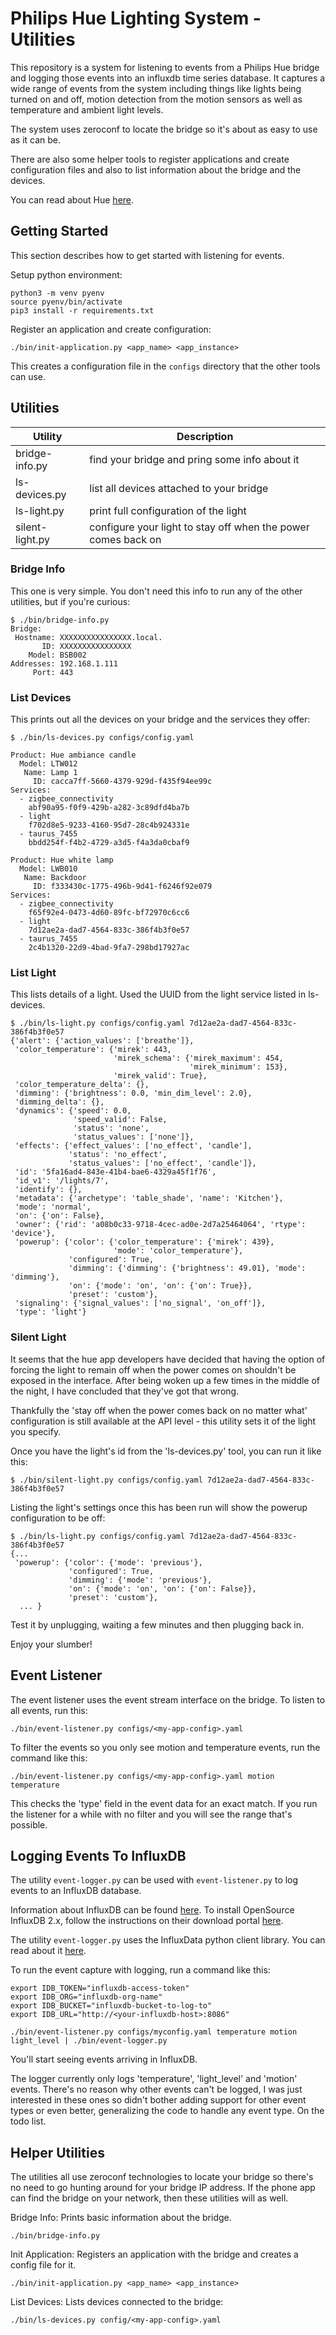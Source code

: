 # Philips Hue Lighting System - Utilities

This repository is a system for listening to events from a Philips Hue bridge and logging those events
into an influxdb time series database. It captures a wide range of events from the system including
things like lights being turned on and off, motion detection from the motion sensors as well as temperature
and ambient light levels.

The system uses zeroconf to locate the bridge so it's about as easy to use as it can be.

There are also some helper tools to register applications and create configuration files and also
to list information about the bridge and the devices.

You can read about Hue [here](https://www.philips-hue.com/).

## Getting Started

This section describes how to get started with listening for events.

Setup python environment:

    python3 -m venv pyenv
    source pyenv/bin/activate
    pip3 install -r requirements.txt

Register an application and create configuration:

    ./bin/init-application.py <app_name> <app_instance>

This creates a configuration file in the `configs` directory that the other tools can use.

## Utilities

| Utility         | Description                                                   |
| --------------- | ------------------------------------------------------------- |
| bridge-info.py  | find your bridge and pring some info about it                 |
| ls-devices.py   | list all devices attached to your bridge                      |
| ls-light.py     | print full configuration of the light                         |
| silent-light.py | configure your light to stay off when the power comes back on |

### Bridge Info

This one is very simple. You don't need this info to run any of the other utilities, but if you're curious:

    $ ./bin/bridge-info.py 
    Bridge:
     Hostname: XXXXXXXXXXXXXXXX.local.
           ID: XXXXXXXXXXXXXXXX
        Model: BSB002
    Addresses: 192.168.1.111
         Port: 443


### List Devices

This prints out all the devices on your bridge and the services they offer:

    $ ./bin/ls-devices.py configs/config.yaml 
    
    Product: Hue ambiance candle
      Model: LTW012
       Name: Lamp 1
         ID: cacca7ff-5660-4379-929d-f435f94ee99c
    Services:
      - zigbee_connectivity
        abf90a95-f0f9-429b-a282-3c89dfd4ba7b
      - light
        f702d8e5-9233-4160-95d7-28c4b924331e
      - taurus_7455
        bbdd254f-f4b2-4729-a3d5-f4a3da0cbaf9
        
    Product: Hue white lamp
      Model: LWB010
       Name: Backdoor
         ID: f333430c-1775-496b-9d41-f6246f92e079
    Services:
      - zigbee_connectivity
        f65f92e4-0473-4d60-89fc-bf72970c6cc6
      - light
        7d12ae2a-dad7-4564-833c-386f4b3f0e57
      - taurus_7455
        2c4b1320-22d9-4bad-9fa7-298bd17927ac
        


### List Light

This lists details of a light. Used the UUID from the light service listed in ls-devices.

    $ ./bin/ls-light.py configs/config.yaml 7d12ae2a-dad7-4564-833c-386f4b3f0e57
    {'alert': {'action_values': ['breathe']},
     'color_temperature': {'mirek': 443,
                           'mirek_schema': {'mirek_maximum': 454,
                                            'mirek_minimum': 153},
                           'mirek_valid': True},
     'color_temperature_delta': {},
     'dimming': {'brightness': 0.0, 'min_dim_level': 2.0},
     'dimming_delta': {},
     'dynamics': {'speed': 0.0,
                  'speed_valid': False,
                  'status': 'none',
                  'status_values': ['none']},
     'effects': {'effect_values': ['no_effect', 'candle'],
                 'status': 'no_effect',
                 'status_values': ['no_effect', 'candle']},
     'id': '5fa16ad4-843e-41b4-bae6-4329a45f1f76',
     'id_v1': '/lights/7',
     'identify': {},
     'metadata': {'archetype': 'table_shade', 'name': 'Kitchen'},
     'mode': 'normal',
     'on': {'on': False},
     'owner': {'rid': 'a08b0c33-9718-4cec-ad0e-2d7a25464064', 'rtype': 'device'},
     'powerup': {'color': {'color_temperature': {'mirek': 439},
                           'mode': 'color_temperature'},
                 'configured': True,
                 'dimming': {'dimming': {'brightness': 49.01}, 'mode': 'dimming'},
                 'on': {'mode': 'on', 'on': {'on': True}},
                 'preset': 'custom'},
     'signaling': {'signal_values': ['no_signal', 'on_off']},
     'type': 'light'}


### Silent Light

It seems that the hue app developers have decided that having the option of forcing the light to remain off
when the power comes on shouldn't be exposed in the interface. After being woken up a few times in the middle of
the night, I have concluded that they've got that wrong. 

Thankfully the 'stay off when the power comes back on no matter what' configuration is still available at the API level - this 
utility sets it of the light you specify.

Once you have the light's id from the 'ls-devices.py' tool, you can run it like this:

    $ ./bin/silent-light.py configs/config.yaml 7d12ae2a-dad7-4564-833c-386f4b3f0e57

Listing the light's settings once this has been run will show the powerup configuration to be off:

    $ ./bin/ls-light.py configs/config.yaml 7d12ae2a-dad7-4564-833c-386f4b3f0e57
    {...
     'powerup': {'color': {'mode': 'previous'},
                 'configured': True,
                 'dimming': {'mode': 'previous'},
                 'on': {'mode': 'on', 'on': {'on': False}},
                 'preset': 'custom'},
      ... }

Test it by unplugging, waiting a few minutes and then plugging back in.

Enjoy your slumber!

## Event Listener

The event listener uses the event stream interface on the bridge. To listen to all events, run
this:

    ./bin/event-listener.py configs/<my-app-config>.yaml

To filter the events so you only see motion and temperature events, run the command like this:

    ./bin/event-listener.py configs/<my-app-config>.yaml motion temperature
  
This checks the 'type' field in the event data for an exact match. If you run the listener for a while
with no filter and you will see the range that's possible.


## Logging Events To InfluxDB

The utility `event-logger.py` can be used with `event-listener.py` to log events to an InfluxDB database.

Information about InfluxDB can be found [here](https://docs.influxdata.com/influxdb/v2.6/get-started/).
To install OpenSource InfluxDB 2.x, follow the instructions on their download portal
[here](https://portal.influxdata.com/downloads/).

The utility `event-logger.py` uses the InfluxData python client library. You can read about
it [here](https://docs.influxdata.com/influxdb/v2.0/api-guide/client-libraries/python/).

To run the event capture with logging, run a command like this:

    export IDB_TOKEN="influxdb-access-token"
    export IDB_ORG="influxdb-org-name"
    export IDB_BUCKET="influxdb-bucket-to-log-to"
    export IDB_URL="http://<your-influxdb-host>:8086"

    ./bin/event-listener.py configs/myconfig.yaml temperature motion light_level | ./bin/event-logger.py

You'll start seeing events arriving in InfluxDB.

The logger currently only logs 'temperature', 'light_level' and 'motion' events. There's no reason why
other events can't be logged, I was just interested in these ones so didn't bother adding support for 
other event types or even better, generalizing the code to handle any event type. On the todo list.


## Helper Utilities

The utilities all use zeroconf technologies to locate your bridge so there's no need to go
hunting around for your bridge IP address. If the phone app can find the bridge on your network,
then these utilities will as well.

Bridge Info: Prints basic information about the bridge.

    ./bin/bridge-info.py

Init Application: Registers an application with the bridge and creates a config file for it.

    ./bin/init-application.py <app_name> <app_instance>

List Devices: Lists devices connected to the bridge:

    ./bin/ls-devices.py config/<my-app-config>.yaml

